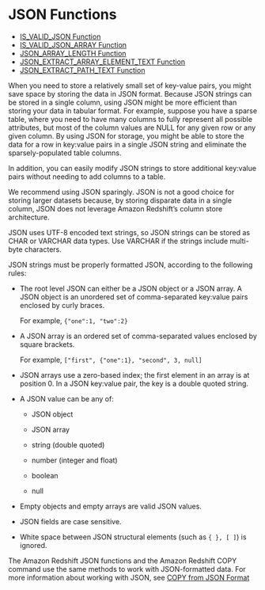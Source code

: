# JSON Functions<a name="json-functions"></a>


+ [IS\_VALID\_JSON Function](IS_VALID_JSON.md)
+ [IS\_VALID\_JSON\_ARRAY Function](IS_VALID_JSON_ARRAY.md)
+ [JSON\_ARRAY\_LENGTH Function](JSON_ARRAY_LENGTH.md)
+ [JSON\_EXTRACT\_ARRAY\_ELEMENT\_TEXT Function](JSON_EXTRACT_ARRAY_ELEMENT_TEXT.md)
+ [JSON\_EXTRACT\_PATH\_TEXT Function](JSON_EXTRACT_PATH_TEXT.md)

When you need to store a relatively small set of key\-value pairs, you might save space by storing the data in JSON format\. Because JSON strings can be stored in a single column, using JSON might be more efficient than storing your data in tabular format\. For example, suppose you have a sparse table, where you need to have many columns to fully represent all possible attributes, but most of the column values are NULL for any given row or any given column\. By using JSON for storage, you might be able to store the data for a row in key:value pairs in a single JSON string and eliminate the sparsely\-populated table columns\. 

In addition, you can easily modify JSON strings to store additional key:value pairs without needing to add columns to a table\. 

We recommend using JSON sparingly\. JSON is not a good choice for storing larger datasets because, by storing disparate data in a single column, JSON does not leverage Amazon Redshift’s column store architecture\. 

JSON uses UTF\-8 encoded text strings, so JSON strings can be stored as CHAR or VARCHAR data types\. Use VARCHAR if the strings include multi\-byte characters\.

JSON strings must be properly formatted JSON, according to the following rules: 

+ The root level JSON can either be a JSON object or a JSON array\. A JSON object is an unordered set of comma\-separated key:value pairs enclosed by curly braces\. 

  For example, `{"one":1, "two":2} `

+ A JSON array is an ordered set of comma\-separated values enclosed by square brackets\. 

  For example, `["first", {"one":1}, "second", 3, null] `

+ JSON arrays use a zero\-based index; the first element in an array is at position 0\. In a JSON key:value pair, the key is a double quoted string\. 

+ A JSON value can be any of: 

  + JSON object 

  + JSON array 

  + string \(double quoted\) 

  + number \(integer and float\) 

  + boolean

  + null 

+ Empty objects and empty arrays are valid JSON values\.

+ JSON fields are case sensitive\. 

+ White space between JSON structural elements \(such as `{ }, [ ]`\) is ignored\. 

The Amazon Redshift JSON functions and the Amazon Redshift COPY command use the same methods to work with JSON\-formatted data\. For more information about working with JSON, see [COPY from JSON Format](copy-usage_notes-copy-from-json.md)